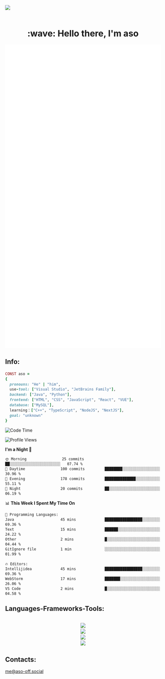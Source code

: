 <img src="https://github.com/Anmol-Baranwal/Cool-GIFs-For-GitHub/assets/74038190/d48893bd-0757-481c-8d7e-ba3e163feae7" />
<br><br>
<h1 align="center" id="macropower-title">:wave: Hello there, I'm aso</h1>
<p align="center"><img src="https://raw.githubusercontent.com/aso-off/aso-off/main/github-metrics.svg" alt="GitHub Streak" class="stats" /></p>
<!-- <p align="left"> My top-using languages: </p> -->
<!-- <p align="center"> <img src="https://github-readme-stats.vercel.app/api?username=aso-off&layout=compact&bg_color=22272E&text_color=9F9F9F" ></p> -->
<!-- <p align="center"> <img src="https://github-readme-stats.vercel.app/api/top-langs/?username=aso-off&layout=compact&bg_color=22272E&text_color=9F9F9F" ></p> -->
<p align="center">

## Info:
```ruby
CONST aso =
{
  pronouns: "He" | "him",
  use-tool: ["Visual Studio", "JetBrains Family"],
  backend: ["Java", "Python"],
  frontend: ["HTML", "CSS", "JavaScript", "React", "VUE"],
  database: ["MySQL"],
  learning：["C++", "TypeScript", "NodeJS", "NextJS"],
  goal: "unknown"
}
```
<!--START_SECTION:waka-->
![Code Time](http://img.shields.io/badge/Code%20Time-39%20hrs%2028%20mins-blue)

![Profile Views](http://img.shields.io/badge/Profile%20Views-704-blue)

**I'm a Night 🦉** 

```text
🌞 Morning                25 commits          ██░░░░░░░░░░░░░░░░░░░░░░░   07.74 % 
🌆 Daytime                100 commits         ████████░░░░░░░░░░░░░░░░░   30.96 % 
🌃 Evening                178 commits         ██████████████░░░░░░░░░░░   55.11 % 
🌙 Night                  20 commits          ██░░░░░░░░░░░░░░░░░░░░░░░   06.19 % 
```


📊 **This Week I Spent My Time On** 

```text
💬 Programming Languages: 
Java                     45 mins             █████████████████░░░░░░░░   69.36 % 
Text                     15 mins             ██████░░░░░░░░░░░░░░░░░░░   24.22 % 
Other                    2 mins              █░░░░░░░░░░░░░░░░░░░░░░░░   04.44 % 
GitIgnore file           1 min               ░░░░░░░░░░░░░░░░░░░░░░░░░   01.99 % 

🔥 Editors: 
Intellijidea             45 mins             █████████████████░░░░░░░░   69.36 % 
WebStorm                 17 mins             ███████░░░░░░░░░░░░░░░░░░   26.06 % 
VS Code                  2 mins              █░░░░░░░░░░░░░░░░░░░░░░░░   04.58 % 
```


<!--END_SECTION:waka-->

<h2 align="left">Languages-Frameworks-Tools: </h2>
<br/>
<div align="center">
<img src="https://skillicons.dev/icons?i=java,python,javascript,typescript&theme=dark" /><br>
  <img src="https://skillicons.dev/icons?i=html,css,react,vue,nodejs,nextjs,bootstrap&theme=dark" /><br>
  <img src="https://skillicons.dev/icons?i=vscode,idea,webstorm,pycharm,figma,ps&theme=dark" /><br>
  <img src="https://skillicons.dev/icons?i=linux,windows,github,git,discord&theme=dark" /><br>
</div>

## Contacts:

me@aso-off.social
